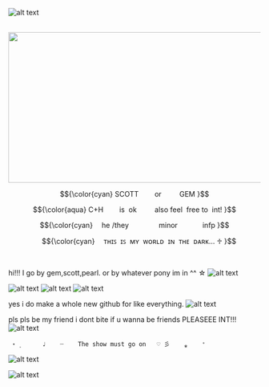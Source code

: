 ![alt text](https://64.media.tumblr.com/524d1b96add71d3d1543c24d01bd545c/804a182a7ca8e6a2-89/s2048x3072/cdb3a31ddefa0bb3761c76a92a13ce215105d760.pnj)

<p align="center">               
<img src="https://media.discordapp.net/attachments/1052873893028843574/1411844409028247582/Untitled280.png?ex=68b62211&is=68b4d091&hm=578d5799d481fd5176c19f523c990f3c86923e4fac54dd5fecfa06e28f44d83f&=&format=webp&quality=lossless" width="900" height="300">
 <p align="center"> $${\color{cyan}
  SCOTT    or    GEM }$$
<p align="center"> $${\color{aqua}
   C+H    is ‎  ok    also‎  feel ‎ free‎  to ‎ int! }$$
<p align="center"> $${\color{cyan}
  he /they     minor     infp }$$
<p align="center">  $${\color{cyan} 
ᴛʜɪꜱ ‎ ɪꜱ ‎ ᴍʏ ‎ ᴡᴏʀʟᴅ ‎ ɪɴ ‎ ᴛʜᴇ ‎ ᴅᴀʀᴋ...          ♱  }$$
 <p align="center">  
 
hi!!! I go by gem,scott,pearl. or by whatever pony im in ^^ ☆  ![alt text](https://64.media.tumblr.com/dc6cc0ab77f882b52cd3a800aaa2fe28/db7ce6708c01e3ab-fc/s75x75_c1/72ee01e8a2be1ef319cc5eed86d84dd6a9ccf2bf.gifv)



  ![alt text](https://cdn.discordapp.com/emojis/1113872942758105168.webp?size=40&quality=lossless) ![alt text](https://cdn.discordapp.com/emojis/1113883125899083828.webp?size=40&quality=lossless)
     ![alt text](https://cdn.discordapp.com/emojis/1113883836699390012.webp?size=40&quality=lossless)
                     
 yes i do make a whole new github for like everything. ![alt text](https://pixels.crd.co/assets/images/gallery13/70b547cb.gif?v=99d3974e)
  
  pls pls be my friend i dont bite if u wanna be friends PLEASEEE INT!!! ![alt text](https://i.ibb.co/pb3jP7W/IMG-6364.gif)
   

     ⋆  ۪      ♩    ┈    The show must go on   ♡ 彡    ⁎    ⁺
![alt text](https://i.ibb.co/n3VrsDM/IMG-7161.gif)

![alt text](https://64.media.tumblr.com/16addfa05d4eb55bc220480c49018d9b/804a182a7ca8e6a2-35/s2048x3072/710b670fd4041c5ad2b3f938b2e5e7508c8c3a84.pnj)


